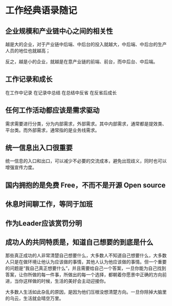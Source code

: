 # 工作经典语录随记


## 企业规模和产业链中心之间的相关性

越是大的企业，对于产业链中后端、中后台的投入就越大，中后端、中后台的生产人员的地位也就越高；

反之，越是小的企业，就越是在意产业链的前端、前台，而中后台、中后端。


## 工作记录和成长

在工作中记录
在记录中总结
在总结中反省
在反省后成长


## 任何工作活动都应该是需求驱动

需求需要进行分类，分为内部需求，外部需求。其中内部需求，通常都是提效类、平台类。而外部需求，通常指的是业务线需求。


## 统一信息出入口很重要

统一信息的入口和出口，可以减少不必要的交流成本，避免出现歧义，同时也可以增强宣传力度。


## 国内拥抱的是免费 Free，不而不是开源 Open source


## 休息时间聊工作，等同于加班


## 作为Leader应该赏罚分明


## 成功人的共同特质是，知道自己想要的到底是什么

那些真正成功的人非常清楚自己想要什么，大多数人不知道自己想要什么，大多数人只是在做环境让他认为应该做的事情，其他人认为他应该做的事情。但一个重要的问题是“我自己真正想要什么”，并且需要给自己一个答案，一旦你能为自己找到答案，让你所做的每一件事，所做出的每一个选择，都朝着你愿景中正确的方向前进，当你这样做的时候，生活的美好会主动迎接你。

大多数人生活如此杂乱的原因，是因为他们压根没想清楚方向。一旦你除掉大脑里的乌云，生活就会晴空万里。
